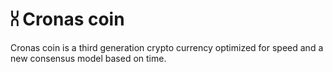 # &cupcap;&nbsp;Cronas coin

Cronas coin is a third generation crypto currency optimized for speed and a new consensus model based on time.

